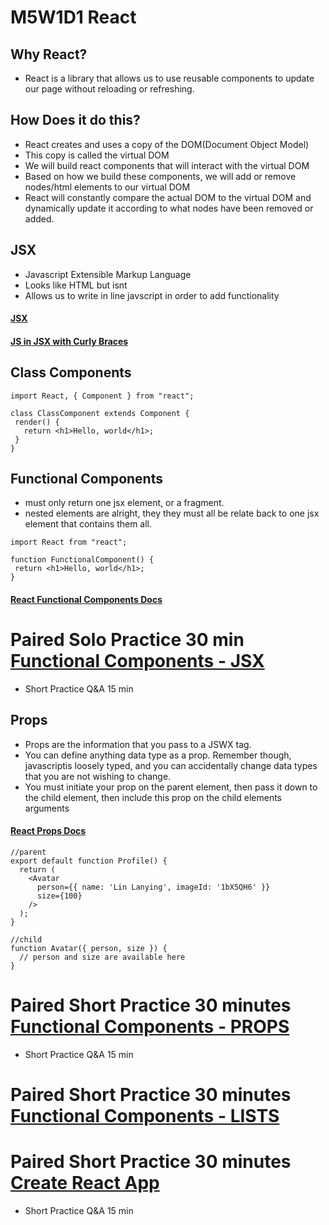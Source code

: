 # M5W1D1 React

## Why React?

- React is a library that allows us to use reusable components to update our page without reloading or refreshing.

## How Does it do this?

- React creates and uses a copy of the DOM(Document Object Model)
- This copy is called the virtual DOM
- We will build react components that will interact with the virtual DOM
- Based on how we build these components, we will add or remove nodes/html elements to our virtual DOM
- React will constantly compare the actual DOM to the virtual DOM and dynamically update it according to what nodes have been removed or added.

## JSX

- Javascript Extensible Markup Language
- Looks like HTML but isnt
- Allows us to write in line javscript in order to add functionality
#### [JSX](https://beta.reactjs.org/learn/writing-markup-with-jsx)
#### [JS in JSX with Curly Braces](https://beta.reactjs.org/learn/javascript-in-jsx-with-curly-braces)


## Class Components
```
import React, { Component } from "react";

class ClassComponent extends Component {
 render() {
   return <h1>Hello, world</h1>;
 }
}
```

## Functional Components
- must only return one jsx element, or a fragment.
- nested elements are alright, they they must all be relate back to one jsx element that contains them all.

```
import React from "react";

function FunctionalComponent() {
 return <h1>Hello, world</h1>;
}
```
#### [React Functional Components Docs](https://reactjs.org/docs/components-and-props.html)

# Paired Solo Practice 30 min [Functional Components - JSX](https://open.appacademy.io/learn/js-py---pt-aug-2022-online/week-27---react-basics-and-hooks/practice--functional-components---jsx)

- Short Practice Q&A 15 min


## Props
- Props are the information that you pass to a JSWX tag.
- You can define anything data type as a prop. Remember though, javascriptis loosely typed, and you can accidentally change data types that you are not wishing to change.
- You must initiate your prop on the parent element, then pass it down to the child element, then include this prop on the child elements arguments
#### [React Props Docs](https://beta.reactjs.org/learn/passing-props-to-a-component)

```
//parent
export default function Profile() {
  return (
    <Avatar
      person={{ name: 'Lin Lanying', imageId: '1bX5QH6' }}
      size={100}
    />
  );
}
```

```
//child
function Avatar({ person, size }) {
  // person and size are available here
}
```
# Paired Short Practice 30 minutes [Functional Components - PROPS](https://open.appacademy.io/learn/js-py---pt-aug-2022-online/week-27---react-basics-and-hooks/practice--functional-components---props)

- Short Practice Q&A 15 min

# Paired Short Practice 30 minutes [Functional Components - LISTS](https://open.appacademy.io/learn/js-py---pt-aug-2022-online/week-27---react-basics-and-hooks/practice--functional-components---lists)

# Paired Short Practice 30 minutes [Create React App](https://open.appacademy.io/learn/js-py---pt-aug-2022-online/week-27---react-basics-and-hooks/create-react-app-practice)
- Short Practice Q&A 15 min
